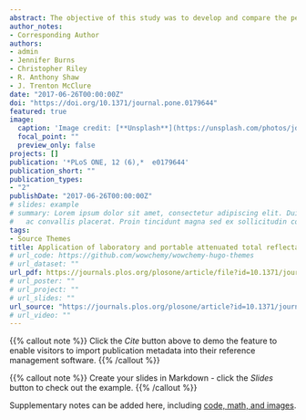```yaml
---
abstract: The objective of this study was to develop and compare the performance of laboratory grade and portable attenuated total reflectance infrared (ATR-IR) spectroscopic approaches in combination with partial least squares regression (PLSR) for the rapid quantification of alpaca serum IgG concentration, and the identification of low IgG (<1000 mg/dL), which is consistent with the diagnosis of failure of transfer of passive immunity (FTPI) in neonates. Serum samples (n = 175) collected from privately owned, healthy alpacas were tested by the reference method of radial immunodiffusion (RID) assay, and laboratory grade and portable ATR-IR spectrometers. Various pre-processing strategies were applied to the ATR-IR spectra that were linked to corresponding RID-IgG concentrations, and then randomly split into two sets - calibration (training) and test sets. PLSR was applied to the calibration set and calibration models were developed, and the test set was used to assess the accuracy of the analytical method. For the test set, the Pearson correlation coefficients between the IgG measured by RID and predicted by both laboratory grade and portable ATR-IR spectrometers was 0.91. The average differences between reference serum IgG concentrations and the two IR-based methods were 120.5 mg/dL and 71 mg/dL for the laboratory and portable ATR-IR-based assays, respectively. Adopting an IgG concentration <1000 mg/dL as the cut-point for FTPI cases, the sensitivity, specificity, and accuracy for identifying serum samples below this cut point by laboratory ATR-IR assay were 86, 100 and 98%, respectively (within the entire data set). Corresponding values for the portable ATR-IR assay were 95, 99 and 99%, respectively. These results suggest that the two different ATR-IR assays performed similarly for rapid qualitative evaluation of alpaca serum IgG and for diagnosis of IgG <1000 mg/dL, the portable ATR-IR spectrometer performed slightly better, and provides more flexibility for potential application in the field.
author_notes:
- Corresponding Author
authors:
- admin
- Jennifer Burns
- Christopher Riley
- R. Anthony Shaw
- J. Trenton McClure
date: "2017-06-26T00:00:00Z"
doi: "https://doi.org/10.1371/journal.pone.0179644"
featured: true
image:
  caption: 'Image credit: [**Unsplash**](https://unsplash.com/photos/jdD8gXaTZsc)'
  focal_point: ""
  preview_only: false
projects: []
publication: '*PLoS ONE, 12 (6),*  e0179644'
publication_short: ""
publication_types:
- "2"
publishDate: "2017-06-26T00:00:00Z"
# slides: example
# summary: Lorem ipsum dolor sit amet, consectetur adipiscing elit. Duis posuere tellus
#   ac convallis placerat. Proin tincidunt magna sed ex sollicitudin condimentum.
tags:
- Source Themes
title: Application of laboratory and portable attenuated total reflectance infrared spectroscopic approaches for rapid quantification of alpaca serum immunoglobulin G
# url_code: https://github.com/wowchemy/wowchemy-hugo-themes
# url_dataset: ""
url_pdf: https://journals.plos.org/plosone/article/file?id=10.1371/journal.pone.0179644&type=printable
# url_poster: ""
# url_project: ""
# url_slides: ""
url_source: "https://journals.plos.org/plosone/article?id=10.1371/journal.pone.0179644"
# url_video: ""
---
```


{{% callout note %}}
Click the *Cite* button above to demo the feature to enable visitors to import publication metadata into their reference management software.
{{% /callout %}}

{{% callout note %}}
Create your slides in Markdown - click the *Slides* button to check out the example.
{{% /callout %}}

Supplementary notes can be added here, including [code, math, and images](https://wowchemy.com/docs/writing-markdown-latex/).
